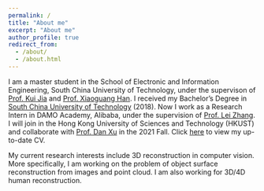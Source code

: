 ```yaml
---
permalink: /
title: "About me"
excerpt: "About me"
author_profile: true
redirect_from: 
  - /about/
  - /about.html
---
```


<!-- <p align="center">
  <img src="https://caozhangjie.github.io/files/caozhangjie_img.jpg?raw=true" alt="Photo" style="width: 450px;"/> 
</p> -->

I am a master student in the School of Electronic and Information Engineering, South China University of Technology, under the supervison of  [Prof. Kui Jia](http://kuijia.site/) and [Prof. Xiaoguang Han](https://mypage.cuhk.edu.cn/academics/hanxiaoguang/). I received my Bachelor’s Degree in [South China University of Technology](http://www.scut.edu.cn/) (2018). Now I work as a Research Intern in DAMO Academy, Alibaba, under the supervision of [Prof. Lei Zhang](https://www4.comp.polyu.edu.hk/~cslzhang/). I will join in the Hong Kong University of Sciences and Technology (HKUST) and collaborate with [Prof. Dan Xu](https://www.danxurgb.net/) in the 2021 Fall. Click [here](http://tangjiapeng.github.io/files/jptang_cv.pdf) to view my up-to-date CV.

My current research interests include 3D reconstruction in computer vision. More specifically, I am working on the problem of object surface reconstruction from images and point cloud. I am also working for 3D/4D human reconstruction.
